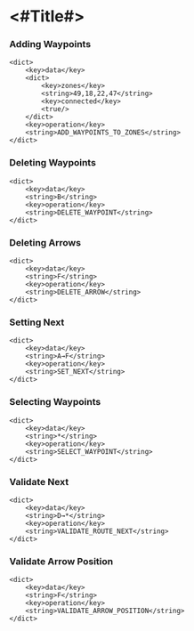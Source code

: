 #  <#Title#>

### Adding Waypoints
    
    <dict>
        <key>data</key>
        <dict>
            <key>zones</key>
            <string>49,18,22,47</string>
            <key>connected</key>
            <true/>
        </dict>
        <key>operation</key>
        <string>ADD_WAYPOINTS_TO_ZONES</string>
    </dict>

### Deleting Waypoints

    <dict>
        <key>data</key>
        <string>B</string>
        <key>operation</key>
        <string>DELETE_WAYPOINT</string>
    </dict>
    
### Deleting Arrows

    <dict>
        <key>data</key>
        <string>F</string>
        <key>operation</key>
        <string>DELETE_ARROW</string>
    </dict>
    
### Setting Next

    <dict>
        <key>data</key>
        <string>A→F</string>
        <key>operation</key>
        <string>SET_NEXT</string>
    </dict>
    
### Selecting Waypoints

    <dict>
        <key>data</key>
        <string>*</string>
        <key>operation</key>
        <string>SELECT_WAYPOINT</string>
    </dict>

### Validate Next

    <dict>
        <key>data</key>
        <string>D→*</string>
        <key>operation</key>
        <string>VALIDATE_ROUTE_NEXT</string>
    </dict>

### Validate Arrow Position

    <dict>
        <key>data</key>
        <string>F</string>
        <key>operation</key>
        <string>VALIDATE_ARROW_POSITION</string>
    </dict>

